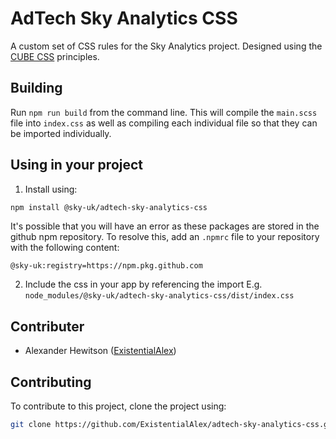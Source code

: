 # AdTech Sky Analytics CSS

A custom set of CSS rules for the Sky Analytics project. Designed using the [CUBE CSS](https://cube.fyi/) principles.

## Building

Run `npm run build` from the command line.
This will compile the `main.scss` file into `index.css` as well as compiling each individual file so that they can be imported individually.

## Using in your project

1. Install using:

```bash
npm install @sky-uk/adtech-sky-analytics-css
```

It's possible that you will have an error as these packages are stored in the github npm repository.
To resolve this, add an `.npmrc` file to your repository with the following content:

```
@sky-uk:registry=https://npm.pkg.github.com
```

2. Include the css in your app by referencing the import
   E.g. `node_modules/@sky-uk/adtech-sky-analytics-css/dist/index.css`

## Contributer

- Alexander Hewitson ([ExistentialAlex](https://github.com/ExistentialAlex))

## Contributing

To contribute to this project, clone the project using:

```bash
git clone https://github.com/ExistentialAlex/adtech-sky-analytics-css.git
```
